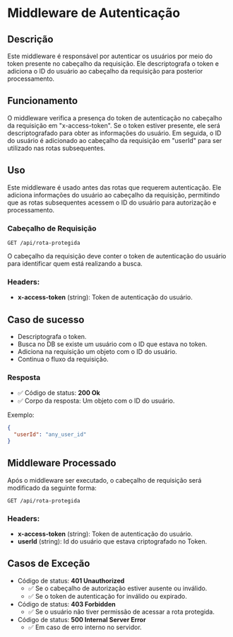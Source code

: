 # Middleware de Autenticação

## Descrição

Este middleware é responsável por autenticar os usuários por meio do token presente no cabeçalho da requisição. Ele descriptografa o token e adiciona o ID do usuário ao cabeçalho da requisição para posterior processamento.

## Funcionamento

O middleware verifica a presença do token de autenticação no cabeçalho da requisição em "x-access-token". Se o token estiver presente, ele será descriptografado para obter as informações do usuário. Em seguida, o ID do usuário é adicionado ao cabeçalho da requisição em "userId" para ser utilizado nas rotas subsequentes.

## Uso

Este middleware é usado antes das rotas que requerem autenticação. Ele adiciona informações do usuário ao cabeçalho da requisição, permitindo que as rotas subsequentes acessem o ID do usuário para autorização e processamento.


### Cabeçalho de Requisição

`GET /api/rota-protegida`

O cabeçalho da requisição deve conter o token de autenticação do usuário para identificar quem está realizando a busca.

### Headers:

- **x-access-token** (string): Token de autenticação do usuário.

## Caso de sucesso
- Descriptografa o token.
- Busca no DB se existe um usuário com o ID que estava no token.
- Adiciona na requisição um objeto com o ID do usuário.
- Continua o fluxo da requisição.

### Resposta
- ✅ Código de status: **200 Ok**
- ✅ Corpo da resposta: Um objeto com o ID do usuário.

Exemplo:

```json
{
  "userId": "any_user_id"
}
```


## Middleware Processado

Após o middleware ser executado, o cabeçalho de requisição será modificado da seguinte forma:

`GET /api/rota-protegida`

### Headers:
- **x-access-token** (string): Token de autenticação do usuário.
- **userId** (string): Id do usuário que estava criptografado no Token.


## Casos de Exceção
- Código de status: **401 Unauthorized**
  - ✅ Se o cabeçalho de autorização estiver ausente ou inválido.
  - ✅ Se o token de autenticação for inválido ou expirado.
- Código de status: **403 Forbidden**
  - ✅ Se o usuário não tiver permissão de acessar a rota protegida.
- Código de status: **500 Internal Server Error**
  - ✅ Em caso de erro interno no servidor.
